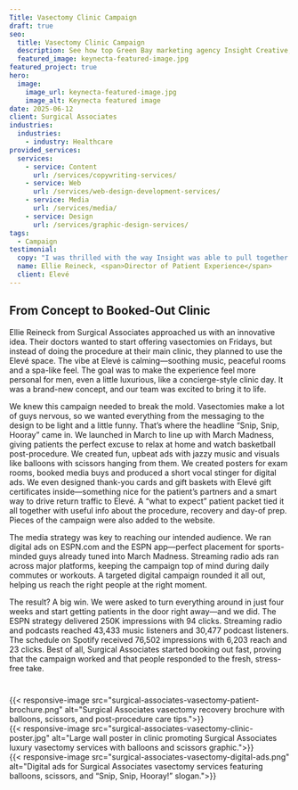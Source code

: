 ```yaml
---
Title: Vasectomy Clinic Campaign
draft: true
seo:
  title: Vasectomy Clinic Campaign
  description: See how top Green Bay marketing agency Insight Creative, Inc., launched a new marketing campaign for Surgical Associates in Wausau, WI.
  featured_image: keynecta-featured-image.jpg
featured_project: true
hero:
  image:
    image_url: keynecta-featured-image.jpg
    image_alt: Keynecta featured image
date: 2025-06-12
client: Surgical Associates
industries:
  industries:
    - industry: Healthcare
provided_services:
  services:
    - service: Content
      url: /services/copywriting-services/
    - service: Web
      url: /services/web-design-development-services/
    - service: Media
      url: /services/media/
    - service: Design
      url: /services/graphic-design-services/
tags:
  - Campaign
testimonial: 
  copy: "I was thrilled with the way Insight was able to pull together so many assets in such a short period of time. They added an element of light-heartedness to something that can be very stressful for men. Insight really nailed this campaign!"
  name: Ellie Reineck, <span>Director of Patient Experience</span>
  client: Elevé
---
```


<div class="block">
  <div class="wrapper flow">

  ## From Concept to Booked-Out Clinic

  Ellie Reineck from Surgical Associates approached us with an innovative idea. Their doctors wanted to start offering vasectomies on Fridays, but instead of doing the procedure at their main clinic, they planned to use the Elevé space. The vibe at Elevé is calming—soothing music, peaceful rooms and a spa-like feel. The goal was to make the experience feel more personal for men, even a little luxurious, like a concierge-style clinic day. It was a brand-new concept, and our team was excited to bring it to life. 

  We knew this campaign needed to break the mold. Vasectomies make a lot of guys nervous, so we wanted everything from the messaging to the design to be light and a little funny. That’s where the headline “Snip, Snip, Hooray” came in. We launched in March to line up with March Madness, giving patients the perfect excuse to relax at home and watch basketball post-procedure. We created fun, upbeat ads with jazzy music and visuals like balloons with scissors hanging from them. We created posters for exam rooms, booked media buys and produced a short vocal stinger for digital ads. We even designed thank-you cards and gift baskets with Elevé gift certificates inside—something nice for the patient’s partners and a smart way to drive return traffic to Elevé. A “what to expect” patient packet tied it all together with useful info about the procedure, recovery and day-of prep. Pieces of the campaign were also added to the website. 

  The media strategy was key to reaching our intended audience. We ran digital ads on ESPN.com and the ESPN app—perfect placement for sports-minded guys already tuned into March Madness. Streaming radio ads ran across major platforms, keeping the campaign top of mind during daily commutes or workouts. A targeted digital campaign rounded it all out, helping us reach the right people at the right moment.  

  The result? A big win. We were asked to turn everything around in just four weeks and start getting patients in the door right away—and we did. The ESPN strategy delivered 250K impressions with 94 clicks. Streaming radio and podcasts reached 43,433 music listeners and 30,477 podcast listeners. The schedule on Spotify received 76,502 impressions with 6,203 reach and 23 clicks. Best of all, Surgical Associates started booking out fast, proving that the campaign worked and that people responded to the fresh, stress-free take.
  </div>
</div>

<div class="wrapper-md">
  <div class="flex-grid" style="margin-top:40px;">
    {{< responsive-image src="surgical-associates-vasectomy-patient-brochure.png" alt="Surgical Associates vasectomy recovery brochure with balloons, scissors, and post-procedure care tips.">}}
  </div>
  <div class="flex-grid">
    {{< responsive-image src="surgical-associates-vasectomy-clinic-poster.jpg" alt="Large wall poster in clinic promoting Surgical Associates luxury vasectomy services with balloons and scissors graphic.">}}
  </div>
  <div class="flex-grid">
    {{< responsive-image src="surgical-associates-vasectomy-digital-ads.png" alt="Digital ads for Surgical Associates vasectomy services featuring balloons, scissors, and “Snip, Snip, Hooray!” slogan.">}}
  </div>
</div>
